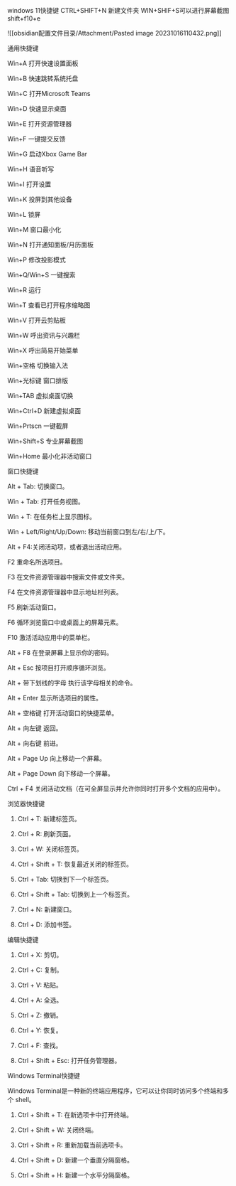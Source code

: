 windows 11快捷键
CTRL+SHIFT+N 新建文件夹
WIN+SHIF+S可以进行屏幕截图
shift+f10+e

![[obsidian配置文件目录/Attachment/Pasted image 20231016110432.png]]


通用快捷键

Win+A 打开快速设置面板

Win+B 快速跳转系统托盘

Win+C 打开Microsoft Teams

Win+D 快速显示桌面

Win+E 打开资源管理器

Win+F 一键提交反馈

Win+G 启动Xbox Game Bar

Win+H 语音听写

Win+I 打开设置

Win+K 投屏到其他设备

Win+L 锁屏

Win+M 窗口最小化

Win+N 打开通知面板/月历面板

Win+P 修改投影模式

Win+Q/Win+S 一键搜索

Win+R 运行

Win+T 查看已打开程序缩略图

Win+V 打开云剪贴板

Win+W 呼出资讯与兴趣栏

Win+X 呼出简易开始菜单

Win+空格 切换输入法

Win+光标键 窗口排版

Win+TAB 虚拟桌面切换

Win+Ctrl+D 新建虚拟桌面

Win+Prtscn 一键截屏

Win+Shift+S 专业屏幕截图

Win+Home 最小化非活动窗口

窗口快捷键

Alt + Tab: 切换窗口。

Win + Tab: 打开任务视图。

Win + T: 在任务栏上显示图标。

Win + Left/Right/Up/Down: 移动当前窗口到左/右/上/下。

Alt + F4:关闭活动项，或者退出活动应用。

F2 重命名所选项目。

F3 在文件资源管理器中搜索文件或文件夹。

F4 在文件资源管理器中显示地址栏列表。

F5 刷新活动窗口。

F6 循环浏览窗口中或桌面上的屏幕元素。

F10 激活活动应用中的菜单栏。

Alt + F8 在登录屏幕上显示你的密码。

Alt + Esc 按项目打开顺序循环浏览。

Alt + 带下划线的字母 执行该字母相关的命令。

Alt + Enter 显示所选项目的属性。

Alt + 空格键 打开活动窗口的快捷菜单。

Alt + 向左键 返回。

Alt + 向右键 前进。

Alt + Page Up 向上移动一个屏幕。

Alt + Page Down 向下移动一个屏幕。

Ctrl + F4 关闭活动文档（在可全屏显示并允许你同时打开多个文档的应用中）。

浏览器快捷键

1. Ctrl + T: 新建标签页。

2. Ctrl + R: 刷新页面。

3. Ctrl + W: 关闭标签页。

4. Ctrl + Shift + T: 恢复最近关闭的标签页。

5. Ctrl + Tab: 切换到下一个标签页。

6. Ctrl + Shift + Tab: 切换到上一个标签页。

7. Ctrl + N: 新建窗口。

8. Ctrl + D: 添加书签。

编辑快捷键

1. Ctrl + X: 剪切。

2. Ctrl + C: 复制。

3. Ctrl + V: 粘贴。

4. Ctrl + A: 全选。

5. Ctrl + Z: 撤销。

6. Ctrl + Y: 恢复。

7. Ctrl + F: 查找。

8. Ctrl + Shift + Esc: 打开任务管理器。

Windows Terminal快捷键

Windows Terminal是一种新的终端应用程序，它可以让你同时访问多个终端和多个 shell。

1. Ctrl + Shift + T: 在新选项卡中打开终端。

2. Ctrl + Shift + W: 关闭终端。

3. Ctrl + Shift + R: 重新加载当前选项卡。

4. Ctrl + Shift + D: 新建一个垂直分隔窗格。

5. Ctrl + Shift + H: 新建一个水平分隔窗格。